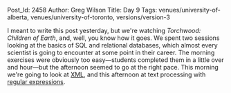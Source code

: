 Post_Id: 2458
Author: Greg Wilson
Title: Day 9
Tags: venues/university-of-alberta, venues/university-of-toronto, versions/version-3

<p>I meant to write this post yesterday, but we're watching <em>Torchwood: Children of Earth</em>, and, well, you know how it goes.  We spent two sessions looking at the basics of SQL and relational databases, which almost every scientist is going to encounter at some point in their career. The morning exercises were obviously too easy&mdash;students completed them in a little over and hour&mdash;but the afternoon seemed to go at the right pace. This morning we're going to look at <a href="|filename|/3_0/xml.html">XML</a>, and this afternoon at text processing with <a href="|filename|/3_0/re.html">regular expressions</a>.</p>
